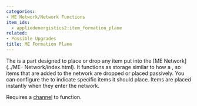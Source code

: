 ```yaml
---
categories:
- ME Network/Network Functions
item_ids:
  - appliedenergistics2:item_formation_plane
related:
- Possible Upgrades
title: ME Formation Plane
---
```


The <ItemLink id="appliedenergistics2:item_formation_plane"/> is a part
designed to place or drop any item put into the [ME Network](../ME-
Network/index.html). It functions as storage similar to how a <ItemLink
id="appliedenergistics2:item_storage_bus"/>, so items that are added to
the network are dropped or placed passively. You can configure the <ItemLink
id="appliedenergistics2:item_formation_plane"/> to indicate specific
items it should place. Items are placed instantly when they enter the network.



Requires a [channel](../../channels.md) to function.

<RecipeFor id="appliedenergistics2:item_formation_plane"/>
